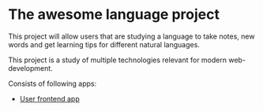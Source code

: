 # The awesome language project

This project will allow users that are studying a language to take notes, new words and get learning tips for different natural languages.

This project is a study of multiple technologies relevant for modern web-development.

Consists of following apps:
- [User frontend app](/frontend/user/README.md)
